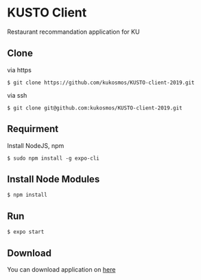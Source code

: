 # KUSTO Client
Restaurant recommandation application for KU

## Clone
via https
```
$ git clone https://github.com/kukosmos/KUSTO-client-2019.git
```
via ssh
```
$ git clone git@github.com:kukosmos/KUSTO-client-2019.git
```

## Requirment
Install NodeJS, npm
```
$ sudo npm install -g expo-cli
```

## Install Node Modules
```
$ npm install
```

## Run
```
$ expo start
```

## Download
You can download application on [here](https://expo.io/artifacts/711fa733-088f-4624-ae47-69c86eb0773d)
